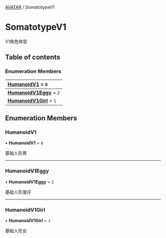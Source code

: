 [AVATAR](../groups/Core.AVATAR.md) / SomatotypeV1

# SomatotypeV1 <Badge type="tip" text="Enumeration" /> <Score text="SomatotypeV1" />

<p class="content-big">

V1角色体型

</p>

## Table of contents

### Enumeration Members <Score text="Enumeration" /> 
| **[HumanoidV1](mw.SomatotypeV1.md#humanoidv1)** = ``0``  |
| :----- |
| **[HumanoidV1Eggy](mw.SomatotypeV1.md#humanoidv1eggy)** = ``2`` |
| **[HumanoidV1Girl](mw.SomatotypeV1.md#humanoidv1girl)** = ``1`` |

## Enumeration Members

### HumanoidV1 <Score text="HumanoidV" /> 

• **HumanoidV1** = ``0``

基础人形男

___

### HumanoidV1Eggy <Score text="HumanoidV" /> 

• **HumanoidV1Eggy** = ``2``

基础人形蛋仔

___

### HumanoidV1Girl <Score text="HumanoidV" /> 

• **HumanoidV1Girl** = ``1``

基础人形女
